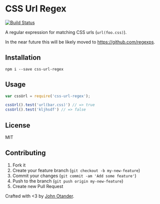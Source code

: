 # CSS Url Regex

[![Build Status](https://travis-ci.org/cssstats/css-url-regex.svg?branch=master)](https://travis-ci.org/cssstats/css-url-regex)

A regular expression for matching CSS urls (`url(foo.css)`).

In the near future this will be likely moved to <https://github.com/regexps>.

## Installation

```
npm i --save css-url-regex
```

## Usage

```javascript
var cssUrl = require('css-url-regex');

cssUrl().test('url(bar.css)') // => true
cssUrl().test('kljhsdf') // => false
```

## License

MIT

## Contributing

1. Fork it
2. Create your feature branch (`git checkout -b my-new-feature`)
3. Commit your changes (`git commit -am 'Add some feature'`)
4. Push to the branch (`git push origin my-new-feature`)
5. Create new Pull Request

Crafted with <3 by [John Otander](http://johnotander.com).
